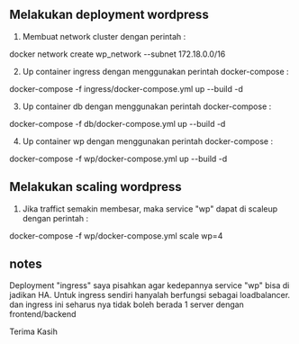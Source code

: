 ## Melakukan deployment wordpress

1. Membuat network cluster dengan perintah :

docker network create wp_network --subnet 172.18.0.0/16

2. Up container ingress dengan menggunakan perintah docker-compose :

docker-compose -f ingress/docker-compose.yml up --build -d

3. Up container db dengan menggunakan perintah docker-compose :

docker-compose -f db/docker-compose.yml up --build -d

4. Up container wp dengan menggunakan perintah docker-compose :

docker-compose -f wp/docker-compose.yml up --build -d

## Melakukan scaling wordpress

1. Jika traffict semakin membesar, maka service "wp" dapat di scaleup dengan perintah :

docker-compose -f wp/docker-compose.yml scale wp=4

## notes

Deployment "ingress" saya pisahkan agar kedepannya service "wp" bisa di jadikan HA.
Untuk ingress sendiri hanyalah berfungsi sebagai loadbalancer. dan ingress ini seharus nya tidak boleh berada 1 server dengan frontend/backend

Terima Kasih

